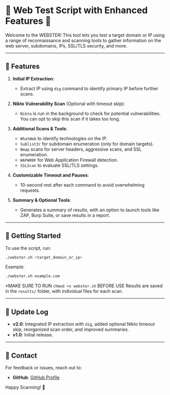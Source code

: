 
# 🚀 Web Test Script with Enhanced Features 🚀

Welcome to the WEBSTER! This tool lets you test a target domain or IP using a range of reconnaissance and scanning tools to gather information on the web server, subdomains, IPs, SSL/TLS security, and more.

---

## 🌟 Features

1. **Initial IP Extraction**:
   - Extract IP using `dig` command to identify primary IP before further scans.

2. **Nikto Vulnerability Scan** (Optional with timeout skip):
   - `Nikto` is run in the background to check for potential vulnerabilities. You can opt to skip this scan if it takes too long.

3. **Additional Scans & Tools**:
   - `WhatWeb` to identify technologies on the IP.
   - `Sublist3r` for subdomain enumeration (only for domain targets).
   - `Nmap` scans for server headers, aggressive scans, and SSL enumeration.
   - `WAFW00F` for Web Application Firewall detection.
   - `SSLScan` to evaluate SSL/TLS settings.

4. **Customizable Timeout and Pauses**:
   - 10-second rest after each command to avoid overwhelming requests.

5. **Summary & Optional Tools**:
   - Generates a summary of results, with an option to launch tools like ZAP, Burp Suite, or save results in a report.

---

## 🚀 Getting Started

To use the script, run:
```bash
./webster.sh <target_domain_or_ip>
```

Example:
```bash
./webster.sh example.com
```

*MAKE SURE TO RUN `chmod +x webster.sh` BEFORE USE
Results are saved in the `results/` folder, with individual files for each scan.

---

## 📝 Update Log

- **v2.0**: Integrated IP extraction with `dig`, added optional Nikto timeout skip, reorganized scan order, and improved summaries.
- **v1.0**: Initial release.

---

## 👥 Contact

For feedback or issues, reach out to:

- **GitHub**: [GitHub Profile](https://github.com/galaxyytriponmobile)

Happy Scanning! 🚀
